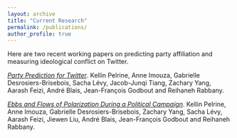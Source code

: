 ```yaml
---
layout: archive
title: "Current Research"
permalink: /publications/
author_profile: true
---
```


Here are two recent working papers on predicting party affiliation and measuring ideological conflict on Twitter. 

[*Party Prediction for Twitter*](https://jf-godbout.github.io/files/prediction.pdf). Kellin Pelrine, Anne Imouza, Gabrielle Desrosiers-Brisebois, Sacha Lévy, Jacob-Junqi Tiang, Zachary Yang, Aarash Feizi, André Blais, Jean-François Godbout and Reihaneh Rabbany.

[*Ebbs and Flows of Polarization During a Political Campaign*](https://jf-godbout.github.io/files/interpolar.pdf). Kellin Pelrine, Anne Imouza, Gabrielle Desrosiers-Brisebois, Zachary Yang, Sacha Lévy, Aarash Feizi, Jiewen Liu, André Blais, Jean-François Godbout and Reihaneh Rabbany.

